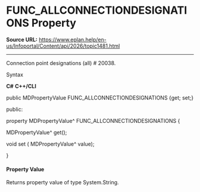 # FUNC_ALLCONNECTIONDESIGNATIONS Property

**Source URL:** https://www.eplan.help/en-us/Infoportal/Content/api/2026/topic1481.html

---

Connection point designations (all) # 20038.

Syntax

**C#**
**C++/CLI**


public MDPropertyValue FUNC_ALLCONNECTIONDESIGNATIONS {get; set;}

public:

property MDPropertyValue^ FUNC_ALLCONNECTIONDESIGNATIONS {

   MDPropertyValue^ get();

   void set (    MDPropertyValue^ value);

}


#### Property Value

Returns property value of type System.String.
